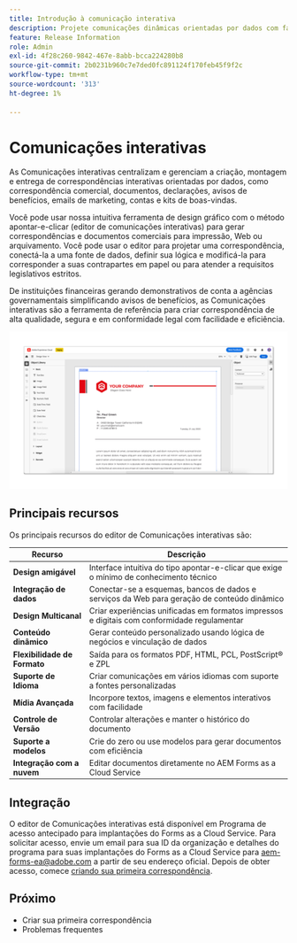 ```yaml
---
title: Introdução à comunicação interativa
description: Projete comunicações dinâmicas orientadas por dados com facilidade com as Comunicações interativas da AEM Forms
feature: Release Information
role: Admin
exl-id: 4f28c260-9842-467e-8abb-bcca224280b8
source-git-commit: 2b0231b960c7e7ded0fc891124f170feb45f9f2c
workflow-type: tm+mt
source-wordcount: '313'
ht-degree: 1%

---
```


# Comunicações interativas

As Comunicações interativas centralizam e gerenciam a criação, montagem e entrega de correspondências interativas orientadas por dados, como correspondência comercial, documentos, declarações, avisos de benefícios, emails de marketing, contas e kits de boas-vindas.

Você pode usar nossa intuitiva ferramenta de design gráfico com o método apontar-e-clicar (editor de comunicações interativas) para gerar correspondências e documentos comerciais para impressão, Web ou arquivamento. Você pode usar o editor para projetar uma correspondência, conectá-la a uma fonte de dados, definir sua lógica e modificá-la para corresponder a suas contrapartes em papel ou para atender a requisitos legislativos estritos.

De instituições financeiras gerando demonstrativos de conta a agências governamentais simplificando avisos de benefícios, as Comunicações interativas são a ferramenta de referência para criar correspondência de alta qualidade, segura e em conformidade legal com facilidade e eficiência.


<!--  >[!VIDEO](https://video.tv.adobe.com/v/3444094)

[!VIDEO](https://video.tv.adobe.com/v/3444094/)

 ![Interactive Communication Editor](/help/assets/ic-editor.png)

-->

![Editor de Comunicação Interativa](/help/forms/assets/ic-editor.png)


## Principais recursos

Os principais recursos do editor de Comunicações interativas são:

| Recurso | Descrição |
|------------|-------------|
| **Design amigável** | Interface intuitiva do tipo apontar-e-clicar que exige o mínimo de conhecimento técnico |
| **Integração de dados** | Conectar-se a esquemas, bancos de dados e serviços da Web para geração de conteúdo dinâmico |
| **Design Multicanal** | Criar experiências unificadas em formatos impressos e digitais com conformidade regulamentar |
| **Conteúdo dinâmico** | Gerar conteúdo personalizado usando lógica de negócios e vinculação de dados |
| **Flexibilidade de Formato** | Saída para os formatos PDF, HTML, PCL, PostScript® e ZPL |
| **Suporte de Idioma** | Criar comunicações em vários idiomas com suporte a fontes personalizadas |
| **Mídia Avançada** | Incorpore textos, imagens e elementos interativos com facilidade |
| **Controle de Versão** | Controlar alterações e manter o histórico do documento |
| **Suporte a modelos** | Crie do zero ou use modelos para gerar documentos com eficiência |
| **Integração com a nuvem** | Editar documentos diretamente no AEM Forms as a Cloud Service |


## Integração

O editor de Comunicações interativas está disponível em Programa de acesso antecipado para implantações do Forms as a Cloud Service. Para solicitar acesso, envie um email para sua ID da organização e detalhes do programa para suas implantações do Forms as a Cloud Service para [aem-forms-ea@adobe.com](mailto:aem-forms-ea@adobe.com) a partir de seu endereço oficial. Depois de obter acesso, comece [criando sua primeira correspondência](https://video.tv.adobe.com/v/3444094/).


## Próximo

* Criar sua primeira correspondência
* Problemas frequentes

<!-- 
* Familiarize yourself with terminology and concepts
* Walkthrough of interactive communications editor
* Create a fragment
* Preview and test a correspondence

-->
